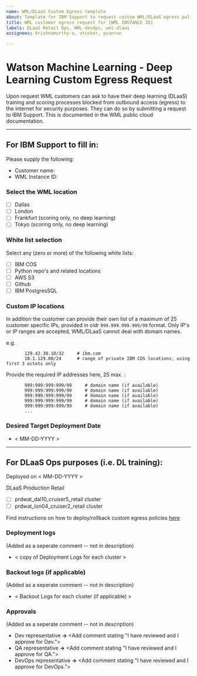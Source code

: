 ```yaml
---
name: WML/DLaaS Custom Egress template
about: Template for IBM Support to request custom WML/DLaaS egress policies for customers
title: WML customer egress request for [WML INSTANCE ID]
labels: DLaaS Retail Ops, WML-devOps, wml-dlaas
assignees: krishnamurthy-a, otucker, pvanrun

---
```


# Watson Machine Learning - Deep Learning Custom Egress Request

Upon request WML customers can ask to have their deep learning (DLaaS) training and scoring processes blocked from outbound access (egress) to the internet for security purposes. They can do so by submitting a request to IBM Support. This is documented in the WML public cloud documentation.

---

## For IBM Support to fill in:

Please supply the following:

- Customer name:
- WML Instance ID:

### Select the WML location

- [ ] Dallas
- [ ] London
- [ ] Frankfurt (scoring only, no deep learning)
- [ ] Tokyo (scoring only, no deep learning)

### White list selection

Select any (zero or more) of the following white lists:

  - [ ] IBM COS
  - [ ] Python repo's and related locations
  - [ ] AWS S3
  - [ ] Github
  - [ ] IBM PostgresSQL

### Custom IP locations

In addition the customer can provide their own list of a maximum of 25 customer
specific IPs, provided in cidr `999.999.999.999/99` format. Only IP's or IP
ranges are accepted, WML/DLaaS cannot deal with domain names.

e.g.
```
       129.42.38.10/32     # ibm.com
       10.1.129.00/24      # range of private IBM COS locations, using first 3 octets only
```
Provide the required IP addresses here, 25 max. :

```
       999:999:999:999/99     # domain name (if available)
       999:999:999:999/99     # domain name (if available)
       999:999:999:999/99     # domain name (if available)
       999:999:999:999/99     # domain name (if available)
       999:999:999:999/99     # domain name (if available)
       ...
```

### Desired Target Deployment Date
- < MM-DD-YYYY >

---
## For DLaaS Ops purposes (i.e. DL training):

Deployed on < MM-DD-YYYY >

DLaaS Production Retail
- [ ] prdwat_dal10_cruiser5_retail cluster
- [ ] prdwat_lon04_cruiser2_retail cluster

Find instructions on how to deploy/rollback custom egress policies
[here](https://github.ibm.com/dlaas-retail/dlaas-network-policies#the-deployment-procedure-runbook-for-dlaas-ops)

### Deployment logs
(Added as a seperate comment -- not in description)
- < copy of Deployment Logs for each cluster >

### Backout logs (if applicable)
(Added as a seperate comment -- not in description)
- < Backout Logs for each cluster (if applicable) >

### Approvals
(Added as a seperate comment -- not in description)
- Dev representative **->** <Add comment stating "I have reviewed and I approve for Dev.">
- QA representative **->** <Add comment stating "I have reviewed and I approve for QA.">
- DevOps representative **->** <Add comment stating "I have reviewed and I approve for DevOps.">
